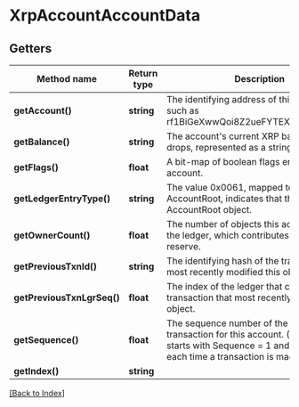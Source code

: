 # XrpAccountAccountData

## Getters

Method name | Return type | Description | Notes
------------ | ------------- | ------------- | -------------
**getAccount()** | **string** | The identifying address of this account, such as rf1BiGeXwwQoi8Z2ueFYTEXSwuJYfV2Jpn. | [optional]
**getBalance()** | **string** | The account's current XRP balance in drops, represented as a string. | [optional]
**getFlags()** | **float** | A bit-map of boolean flags enabled for this account. | [optional]
**getLedgerEntryType()** | **string** | The value 0x0061, mapped to the string AccountRoot, indicates that this is an AccountRoot object. | [optional]
**getOwnerCount()** | **float** | The number of objects this account owns in the ledger, which contributes to its owner reserve. | [optional]
**getPreviousTxnId()** | **string** | The identifying hash of the transaction that most recently modified this object. | [optional]
**getPreviousTxnLgrSeq()** | **float** | The index of the ledger that contains the transaction that most recently modified this object. | [optional]
**getSequence()** | **float** | The sequence number of the next valid transaction for this account. (Each account starts with Sequence = 1 and increases each time a transaction is made.) | [optional]
**getIndex()** | **string** |  | [optional]

[[Back to Index]](../index.md)
